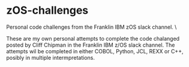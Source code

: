 # zOS-challenges
Personal code challenges from the Franklin IBM zOS slack channel. \


These are my own personal attempts to complete the code chalanged posted by Cliff Chipman in the Franklin IBM z/OS slack channel.
The attempts wil be completed in either COBOL, Python, JCL, REXX or C++, posibly in multiple intermpretations.

